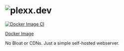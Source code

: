 # ![plexx.dev](https://plexx.dev)
[![Docker Image CI](https://github.com/plexx-dev/plexx.dev/actions/workflows/docker-image.yml/badge.svg)](https://github.com/plexx-dev/plexx.dev/actions/workflows/docker-image.yml)

[Docker Image](https://hub.docker.com/r/plexxdev/plexx.dev)

No Bloat or CDNs. Just a simple self-hosted webserver.